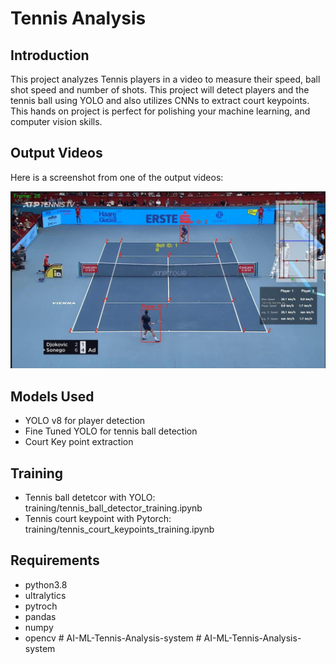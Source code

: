 
# Tennis Analysis

## Introduction
This project analyzes Tennis players in a video to measure their speed, ball shot speed and number of shots. This project will detect players and the tennis ball using YOLO and also utilizes CNNs to extract court keypoints. This hands on project is perfect for polishing your machine learning, and computer vision skills. 

## Output Videos
Here is a screenshot from one of the output videos:

![Screenshot](output_videos/screenshot.jpeg)

## Models Used
* YOLO v8 for player detection
* Fine Tuned YOLO for tennis ball detection
* Court Key point extraction

## Training
* Tennis ball detetcor with YOLO: training/tennis_ball_detector_training.ipynb
* Tennis court keypoint with Pytorch: training/tennis_court_keypoints_training.ipynb

## Requirements
* python3.8
* ultralytics
* pytroch
* pandas
* numpy 
* opencv
#   A I - M L - T e n n i s - A n a l y s i s - s y s t e m 
 
 #   A I - M L - T e n n i s - A n a l y s i s - s y s t e m 
 
 
